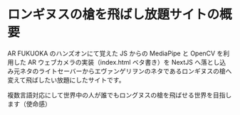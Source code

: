 # ロンギヌスの槍を飛ばし放題サイトの概要

AR FUKUOKA のハンズオンにて覚えた JS からの MediaPipe と OpenCV を利用した AR ウェブカメラの実装（index.html ベタ書き）を NextJS へ落とし込み元ネタのライトセーバーからエヴァンゲリヲンのネタであるロンギヌスの槍へ変えて飛ばしたい放題にしたサイトです。

複数言語対応にして世界中の人が誰でもロングヌスの槍を飛ばせる世界を目指します（使命感）
